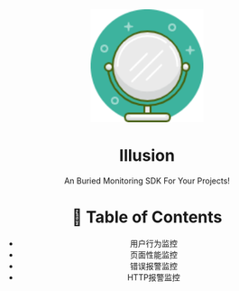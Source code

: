 <div align="center">
  <img src="assets/mirror.png" alt="logo" width="200" height="auto" />
  <h1>Illusion</h1>
  <p>
    An Buried Monitoring SDK For Your Projects! 
  </p>

  # :notebook_with_decorative_cover: Table of Contents
  
  - 用户行为监控
  - 页面性能监控
  - 错误报警监控
  - HTTP报警监控
</div>


